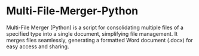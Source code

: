 # Multi-File-Merger-Python
Multi-File Merger (Python) is a script for consolidating multiple files of a specified type into a single document, simplifying file management. It merges files seamlessly, generating a formatted Word document (.docx) for easy access and sharing.
